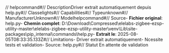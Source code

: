 // helpcommand#// DescriptionDriver extrait automatiquement depuis help.py#// Classelights#// Capabilities#// Typeunknown#// ManufacturerUnknown#// Modelhelpcommand#// Source- **Fichier original**: help.py- **Chemin complet**: D:\Download\Compressed\elelabs-zigbee-ezsp-utility-master\elelabs-zigbee-ezsp-utility-master\venv\Lib\site-packages\pip\_internal\commands\help.py- **Extrait le**: 2025-08-05T08:33:35.133Z#// Limitations- Driver extrait automatiquement- Ncessite tests et validation- Source: help.py#// Statut En attente de validation